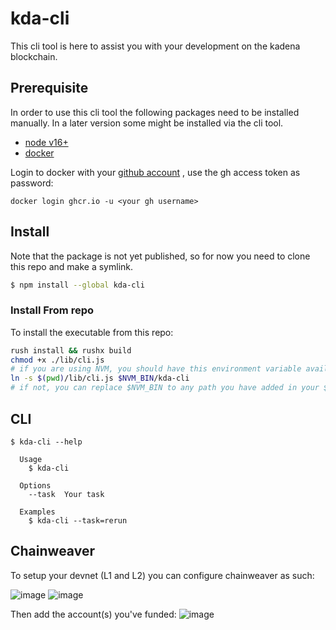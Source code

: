 # kda-cli

This cli tool is here to assist you with your development on the kadena blockchain.

## Prerequisite

In order to use this cli tool the following packages need to be installed manually.
In a later version some might be installed via the cli tool.

- [node v16+](https://nodejs.org/en)
- [docker](https://docs.docker.com/get-docker/)

Login to docker with your
[github account](https://docs.github.com/en/packages/working-with-a-github-packages-registry/working-with-the-container-registry)
, use the gh access token as password:

```
docker login ghcr.io -u <your gh username>
```

## Install

Note that the package is not yet published, so for now you need to clone this
repo and make a symlink.

```bash
$ npm install --global kda-cli
```

### Install From repo

To install the executable from this repo:

```bash
rush install && rushx build
chmod +x ./lib/cli.js
# if you are using NVM, you should have this environment variable available
ln -s $(pwd)/lib/cli.js $NVM_BIN/kda-cli
# if not, you can replace $NVM_BIN to any path you have added in your $PATH
```

## CLI

```
$ kda-cli --help

  Usage
    $ kda-cli

  Options
    --task  Your task

  Examples
    $ kda-cli --task=rerun
```

## Chainweaver

To setup your devnet (L1 and L2) you can configure chainweaver as such:

![image](https://github.com/kadena-community/kadena.js/assets/1508400/41896656-e660-4814-b3bb-c4d68278a61d)
![image](https://github.com/kadena-community/kadena.js/assets/1508400/91dc0b3b-388c-4e59-9401-4f80ce2bdaf9)

Then add the account(s) you've funded:
![image](https://github.com/kadena-community/kadena.js/assets/1508400/b15c7d1b-0c4e-474e-bf75-10a569b003ae)

